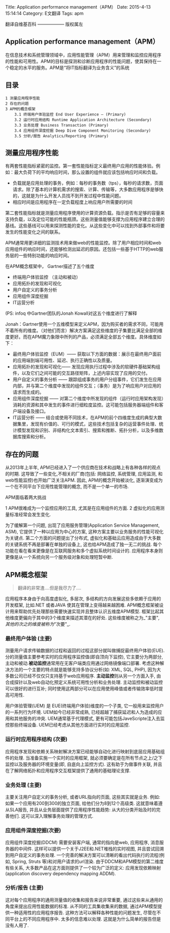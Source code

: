Title: Application performance management（APM）
Date: 2015-4-13 15:14:14
Category: E文翻译
Tags: apm

翻译自维基百科 —————— 版权属左

## Application performance management（APM）

在信息技术和系统管理领域中，应用性能管理（APM）用来管理和监控应用程序的性能和可用性。APM的目标是探测和诊断应用程序的性能问题，使其保持在一个稳定的水平的服务。APM是“将IT指标翻译为业务含义”的系统

## 目录

```
1 测量应用程序性能
2 存在的问题
3 APM的概念框架
    3.1 终端用户体验监控 End User Experience – (Primary)
    3.2 运行时应用结构 Runtime Application Architecture (Secondary)
    3.3 业务处理 Business Transaction (Primary)
    3.4 应用组件深度挖掘 Deep Dive Component Monitoring (Secondary)
    3.5 分析/报告 Analytics/Reporting (Primary)
```

## 测量应用程序性能

有两套性能指标紧密的监控。第一套性能指标定义最终用户应用的性能体验。例如：最大负荷下的平均响应时间，那么设置的组件就应该包括响应时间和负载。

- 负载就是应用处理的事务，例如：每秒的事务数（tps），每秒的请求数，页面请求。除了基本的计算机需求的搜索、计算、传输等，大多数应用程序是够快的，这就是为什么开发人员找不到开发过程中性能问题。
- 相应时间是应用程序在一定负载程度上响应用户所需要的时间

第二套性能指标就是测量应用程序使用的计算资源负载。指示是否有足够的容量来支持负载，以及定位可能的性能瓶颈。这些测量值能够支撑为应用程序建立合理的基线。这些基线可以用来探测性能的变化。从这些变化中可以找到外部事件和将要发生的性能变化之间的联系。

APM通常用更详细的监测技术用来做web的性能监控。除了用户相应时间和web应用组件的响应时间，还能够检测出延迟的原因。还包括一些基于HTTP的web服务层的一些特别功能的响应时间。

在APM概念框架中， Gartner描述了五个维度

- 终端用户体验监控 （主动和被动）
- 应用拓扑的发现和可视化
- 用户自定义的事务分析
- 应用组件深度挖掘
- IT运营分析

(PS: infoq 中Gartner团队的Jonah Kowall对这五个维度进行了解释

Jonah：Gartner使用一个五维模型来定义APM，因为购买者的需求不同，可能用不着所有的维度。（对他们而言）解决方案满足这些维度的子集要比满足全部的维度更好。而在APM魔力象限中所列的产品，必须满足全部五个维度。具体维度如下：

- 最终用户体验监控（EUM）—— 获取以下方面的数据：展示在最终用户面前的应用端到端可用性、延迟、执行正确性以及质量。
- 应用拓扑的发现和可视化—— 发现应用执行过程中涉及的软硬件基础架构组件，以及它们之间可能的交互路径矩阵，上述内容实现了应用的交付。
- 用户自定义的事务分析 —— 跟踪组成事务的用户分组事件，它们发生在应用内部，并与第二个维度中发现的组件交互；（事务）是为了响应用户对应用的请求而生成的。
- 应用组件深度挖掘 —— 对第二个维度中所发现的组件（运行时应用架构发现）消耗的资源和其中发生的事件进行细粒度监控。这可能包括服务器端组件和客户端设备及接口。
- IT运营分析 —— 结合或使用不同技术，在APM的前个四维度生成的典型大数据集里，发现有价值的、可行的模式，这些技术包括复杂的运营事件处理、统计模型发现和识别、非结构化文本索引、搜索和推断、拓扑分析，以及多维数据库搜索和分析。

## 存在的问题

从2013年上半年, APM已经进入了一个供应商在技术和战略上有各种各样的观点的时期. 这导致了一些变化,不相关的厂商(包括: 网络监控, 系统管理, 应用监测, 和web性能监控)也开始广泛关注APM. 因此, APM的概念开始被淡化, 逐渐演变成为一个在不同平台下应用性能管理的概念, 而不是一个单一的市场.

APM面临着两大挑战

1 APM很难成为一个监控应用的工具, 尤其是在应用组件的方面.
2 虚拟化的应用测量标准经常会发生变化. 

为了缓解第一个问题, 出现了应用服务管理(Application Service Management, ASM), 它提供了一种以应用为中心的方案, 这种方案主要以业务服务的性能可视化为关键点.
第二个方面的问题提出了分布式, 虚拟化和基础云应用造成由于大多数的关键系统不再是部署在单独的设备上, 这也给APM造成了独一无二的挑战. 每个功能在看在看来更像是在互联网服务和多个虚拟系统时间设计的. 应用程序本身则更像是从一个系统向另一个服务级对象和处理短暂中断.

## APM概念框架

> 翻译的非常渣....但是我尽力了....

应用程序本身由于向高度虚拟化, 多层次, 多结构的方向发展这些多依赖于应用的开发框架, 比如.NET 或者JAVA 使其在管理上变得越来越困难. APM概念框架被设计用来帮助优先处理那些需要快速实现并且整体认识五维度APM模型. 框架比起其他维度更偏向于其中的3个维度来描述其潜在的好处. 这些维度被称之为_"主要"_, 其他的次之的维度被称为_"次要"_.

### 最终用户体验 (主要)

测量用户请求传输数据的过程和返回的过程这部分就叫做捕捉最终用户体验(EUE). 分的测量值主要参考实时的应用程序监控值(即自顶向下监控), 它主要分为两部分, 主动和被动.**被动监控**通常用在无客户端类应用通过网络镜像端口部署. 考虑这种解决方法的一个主要的特点就是能够支持多协议分析(如: XML, SQL, PHP), 因为大多数公司已经不仅仅只支持基于web应用程序. **主动监控**则从另一个方面入手, 由合成探针以及web自动化预定义系统可用性分析和业务处理. 主动监控和被动监控可以很好的进行互补; 同时使用这两部分可以在应用使用峰值或者传输效率低时提高可用性.

用户体验管理(UEM) 是 EUE(终端用户体验)维度的一个子类, 它一般用来监控用户的一系列行为环境. UEM如今已经非常成熟, 已经超越了捕获延迟和人为造成的应用和其他服务的冲突. UEM通常基于代理模式, 更有可能包括JaveScripte注入去监控那些终端设备. UEM已经考虑从其他方面进行实时的应用监控.

### 运行时应用程序结构 (次要)

应用程序发现和依赖关系映射解决方案已经能够自动化进行映射到底层应用基础组件的处理. 当准备实施一个实时的应用框架, 就必须要确定是在所有节点之上/之下监控以及服务器的环境变量(即, 自底向上监控方式). 这有助于为做事件关联, 并且在了解网络拓扑和应用程序交互框架提供了通用的基础理论支撑.

### 业务处理 (主要)

主要关注用户自定义的事务分析, 或者URL指向的页面, 这些其实就是业务. 例如: 如果一个应用有200到300的独立页面, 给他们分为8到12个高级类. 这就意味着遵从SLA报告, 并且从业务层面提供了应用程序性能趋势: 从大的分类开始及时的完善他们. 这可以深入理解事务处理的管理方式.

### 应用组件深度挖掘(次要)

应用组件深度挖掘(DDCM) 需要安装客户端, 通常的指向是web, 应用程序, 消息服务器的中间件. 这样可以提供一个关于J2EE和.NET堆栈的实时视图, 并且尝试回溯到用户自定义的事务处理. 一个完善的解决方案可以清晰的看出代码执行的流程(例如, Spring, Struts 等)和对用户请求的url渲染.
由于DDCM和APM模型的第二维度有些关系, 大多数产品在这方面则提供了一个较为广泛的定义: 应用发现依赖映射(application discovery dependency mapping  ADDM).

### 分析/报告 (主要)

这对每个应用程序的通用测量值的收集和报告来说非常重要, 通过这些来从通用的角度来提出应用性能数据的标准. 从不同的工具集收集来的数据, 通过APM模型提供一种适用性的应用程序报告. 这种方法可以解释各种性能的问题发生, 尽管在不同平台上的不同应用程序中. 太多的信息难以处理. 这就是为什么简单的报告但是没有人用了.
